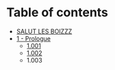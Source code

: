 # Table of contents

* [SALUT LES BOIZZZ](README.md)
* [1 - Prologue](untitled/README.md)
  * [1.001](untitled/1.01.md)
  * [1.002](untitled/debut-histoire.md)
  * 1.003

